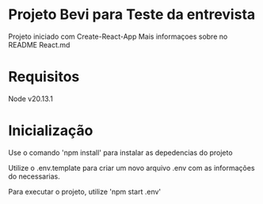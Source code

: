 # Projeto Bevi para Teste da entrevista

Projeto iniciado com Create-React-App
Mais informaçoes sobre no README React.md

# Requisitos

Node v20.13.1

# Inicialização

Use o comando 'npm install' para instalar as depedencias do projeto

Utilize o .env.template para criar um novo arquivo .env com as informações do necessarias.

Para executar o projeto, utilize 'npm start .env'

